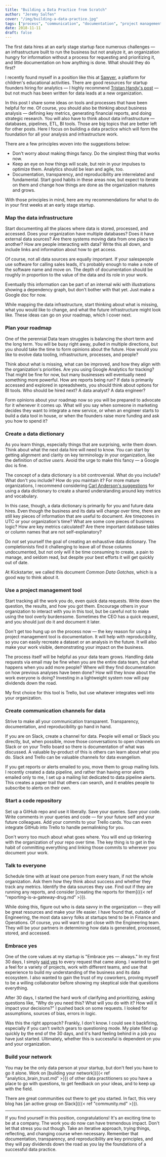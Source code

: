 ```yaml
---
title: "Building a Data Practice from Scratch"
author: "Jeremy Salfen"
cover: "/img/building-a-data-practice.jpg"
tags: ["process", "communication", "documentation", "project management"]
date: 2018-11-11
draft: false
---
```


The first data hires at an early stage startup face numerous challenges — an infrastructure built to run the business but not analyze it, an organization hungry for information without a process for requesting and prioritizing it, and little documentation on how anything is done. What should they do first?

<!--more-->

I recently found myself in a position like this at [Sawyer](https://www.sawyertools.com/company), a platform for children's educational activities. There are good resources for startup founders hiring for analytics — I highly recommend [Tristan Handy's post](https://thinkgrowth.org/the-startup-founders-guide-to-analytics-1d2176f20ac1) — but not much has been written for data leads at a new organization.

In this post I share some ideas on tools and processes that have been helpful for me. Of course, you should also be thinking about business analysis — defining key metrics, generating financial reports, and doing strategic research. You will also have to think about data infrastructure — databases, pipelines, ETL, BI tools. Those are big topics that are better left for other posts. Here I focus on building a data practice which will form the foundation for all your analysis and infrastructure work.

There are a few principles woven into the suggestions below:

* Don't worry about making things fancy. Do the simplest thing that works now.
* Keep an eye on how things will scale, but rein in your impulses to optimize them. Analytics should be lean and agile, too.
* Documentation, transparency, and reproducibility are interrelated and fundamental. Start good habits in these areas now, but expect to iterate on them and change how things are done as the organization matures and grows.

With those principles in mind, here are my recommendations for what to do in your first weeks at an early stage startup.

### Map the data infrastructure
Start documenting all the places where data is stored, processed, and accessed. Does your organization have multiple databases? Does it have external data sources? Are there systems moving data from one place to another? How are people interacting with data? Write this all down, and include links and information about how to get access.

Of course, not all data sources are equally important. If your salespeople use software for calling sales leads, it's probably enough to make a note of the software name and move on. The depth of documentation should be roughly in proportion to the value of the data and its role in your work.

Eventually this information can be part of an internal wiki with illustrations showing a dependency graph, but don't bother with that yet. Just make a Google doc for now.

While mapping the data infrastructure, start thinking about what is missing, what you would like to change, and what the future infrastructure might look like. These ideas can go on your roadmap, which I cover next.

### Plan your roadmap
One of the perennial Data team struggles is balancing the short term and the long term. You will be busy right away, pulled in multiple directions, but you should take the time to form opinions about the future. How would you like to evolve data tooling, infrastructure, processes, and people?

Think about what is missing, what can be improved, and how they align with the organization's priorities. Are you using Google Analytics for tracking? That might be fine for now, but many businesses will eventually need something more powerful. How are reports being run? If data is primarily accessed and explored in spreadsheets, you should think about options for BI tools. Who should be hired next? A data analyst? A data engineer?

Form opinions about your roadmap now so you will be prepared to advocate for it whenever it comes up. What will you say when someone in marketing decides they want to integrate a new service, or when an engineer starts to build a data tool in house, or when the founders raise more funding and ask you how to spend it?

### Create a data dictionary
As you learn things, especially things that are surprising, write them down. Think about what the next data hire will need to know. You can start by getting alignment and clarity on key terminology in your organization, like the definition of *active users*. Avoid the urge to make this fancy — a Google doc is fine.

The concept of a data dictionary is a bit controversial. What do you include? What don't you include? How do you maintain it? For more mature organizations, I recommend considering [Carl Anderson's suggestions](https://medium.com/@leapingllamas/data-dictionary-a-how-to-and-best-practices-a09a685dcd61) for using a data dictionary to create a shared understanding around key metrics and vocabulary.

In this case, though, a data dictionary is primarily for you and future data hires. Even though the business and its data will change over time, there are still key pieces of information that are useful to document. Are timezones in UTC or your organization's time? What are some core pieces of business logic? How are key metrics calculated? Are there important database tables or column names that are not self-explanatory?

Do *not* set yourself the goal of creating an exhaustive data dictionary. The completionists find it challenging to leave all of those columns undocumented, but not only will it be time consuming to create, a pain to manage, and seldom read, but despite your best efforts it will get quickly out of date.

At Kickstarter, we called this document *Common Data Gotchas*, which is a good way to think about it.

### Use a project management tool
Start tracking all the work you do, even quick data requests. Write down the question, the results, and how you got them. Encourage others in your organization to interact with you in this tool, but be careful not to make using the tool overly burdensome. Sometimes the CEO has a quick request, and you should just do it and document it later.

Don't get too hung up on the process now — the key reason for using a project management tool is documentation. It will help with reproducibility, so you can easily recreate a dataset or an analysis in the future. It will also make your work visible, demonstrating your impact on the business.

The process itself will be helpful as your data team grows. Handling data requests via email may be fine when you are the entire data team, but what happens when you add more people? Where will they find documentation on how previous analyses have been done? How will they know about the work everyone is doing? Investing in a lightweight system now will pay dividends down the road.

My first choice for this tool is Trello, but use whatever integrates well into your organization.

### Create communication channels for data
Strive to make all your communication transparent. Transparency, documentation, and reproducibility go hand in hand.

If you are on Slack, create a channel for data. People will email or Slack you directly, but, when possible, move those conversations to open channels on Slack or on your Trello board so there is documentation of what was discussed. A valuable by-product of this is others can learn about what you do. Slack and Trello can be valuable channels for data evangelism.

If you get reports or alerts emailed to you, move them to group mailing lists. I recently created a data pipeline, and rather than having error alerts emailed only to me, I set up a mailing list dedicated to data pipeline alerts. This creates a paper trail that others can search, and it enables people to subscribe to alerts on their own.

### Start a code repository
Set up a GitHub repo and use it liberally. Save your queries. Save your code. Write comments in your queries and code — for your future self and your future colleagues. Add your commits to your Trello cards. You can even integrate GitHub into Trello to handle permalinking for you. 

Don't worry too much about what goes where. You will end up tinkering with the organization of your repo over time. The key thing is to get in the habit of committing everything and linking those commits to wherever you document your work.

### Talk to everyone
Schedule time with at least one person from every team, if not the whole organization. Ask them how they think about success and whether they track any metrics. Identify the data sources they use. Find out if they are running any reports, and consider [creating the reports for them]({{< ref "reporting-is-a-gateway-drug.md" >}}).

While doing this, figure out who is data savvy in the organization — they will be great resources and make your life easier. I have found that, outside of Engineering, the most data savvy folks at startups tend to be in Finance and Operations. Of course, you will want to get close with the Engineering team. They will be your partners in determining how data is generated, processed, stored, and accessed.

### Embrace yes
One of the core values at my startup is "Embrace yes — always." In my first 30 days, I simply [said yes](https://en.wikipedia.org/wiki/Yes,_and...) to every request that came along. I wanted to get a feel for a variety of projects, work with different teams, and use that experience to build my understanding of the business and its data ecosystem. I also wanted to gain the trust of my coworkers, proving myself to be a willing collaborator before showing my skeptical side that questions everything.

After 30 days, I started the hard work of clarifying and prioritizing, asking questions like, "Why do you need this? What will you do with it? How will it impact your decisions?" I pushed back on some requests. I looked for assumptions, sources of bias, errors in logic.

Was this the right approach? Frankly, I don't know. I could see it backfiring, especially if you can't switch gears to questioning mode. My plate filled up quickly by the end of the 30 days, and it's hard feeling behind in a job you have just started. Ultimately, whether this is successful is dependent on you and your organization.

### Build your network
You may be the only data person at your startup, but don't feel you have to go it alone. Work on [building your network]({{< ref "analytics_brain_trust.md" >}}) of other data practitioners so you have a place to go with questions, to get feedback on your ideas, and to keep up with the field.

There are great communities out there to get you started. In fact, this very blog has [an active group on Slack]({{< ref "community.md" >}}).

----

If you find yourself in this position, congratulations! It's an exciting time to be at a company. The work you do now can have tremendous impact. Don't let that stress you out though. Take an iterative approach, trying things, reflecting, and changing course when necessary. Remember that documentation, transparency, and reproducibility are key principles, and they will pay dividends down the road as you lay the foundations of a successful data practice.
